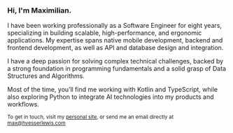 ### Hi, I'm Maximilian.

I have been working professionally as a Software Engineer for eight years, specializing in building scalable, high-performance, and ergonomic applications. My expertise spans native mobile development, backend and frontend development, as well as API and database design and integration.

I have a deep passion for solving complex technical challenges, backed by a strong foundation in programming fundamentals and a solid grasp of Data Structures and Algorithms.

Most of the time, you’ll find me working with Kotlin and TypeScript, while also exploring Python to integrate AI technologies into my products and workflows.

<sub>To get in touch, visit my [personal site](https://hvesserlewis.com), or send me an email directly at [max@hvesserlewis.com](mailto:max@hvesserlewis.com)</sub>
